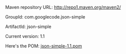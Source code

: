 Maven repository URL:
http://repo1.maven.org/maven2/

GroupId:
com.googlecode.json-simple

ArtifactId:
json-simple

Current version:
1.1

Here's the POM:
[json-simple-1.1.pom](http://repo1.maven.org/maven2/com/googlecode/json-simple/json-simple/1.1/json-simple-1.1.pom)